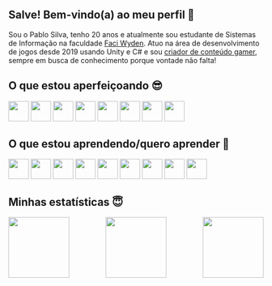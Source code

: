 ## Salve! Bem-vindo(a) ao meu perfil 🤗

Sou o Pablo Silva, tenho 20 anos e atualmente sou estudante de Sistemas de Informação na faculdade [Faci Wyden](https://www.google.com/search?q=faci+wyden&oq=faci+wyden&gs_lcrp=EgZjaHJvbWUyBggAEEUYOTIGCAEQRRg8MgYIAhBFGDwyBggDEEUYPNIBCTIyNTBqMGoxNagCCLACAQ&sourceid=chrome&ie=UTF-8). Atuo na área de desenvolvimento de jogos desde 2019 usando Unity e C# e sou [criador de conteúdo gamer](https://www.youtube.com/@sn4kedev), sempre em busca de conhecimento porque vontade não falta!

## O que estou aperfeiçoando 😎
<div style="display: inline-block">
  <img src="https://cdn.jsdelivr.net/gh/devicons/devicon@latest/icons/unity/unity-original.svg" height="40" />
  <img src="https://cdn.jsdelivr.net/gh/devicons/devicon@latest/icons/csharp/csharp-original.svg" height="40" />
  <img src="https://cdn.jsdelivr.net/gh/devicons/devicon@latest/icons/vscode/vscode-original.svg" height="40" />
  <img src="https://cdn.jsdelivr.net/gh/devicons/devicon@latest/icons/blender/blender-original.svg" height="40" />
  <img src="https://cdn.jsdelivr.net/gh/devicons/devicon@latest/icons/photoshop/photoshop-original.svg" height="40" />
  <img src="https://cdn.jsdelivr.net/gh/devicons/devicon@latest/icons/premierepro/premierepro-original.svg" height="40" />
  <img src="https://cdn.jsdelivr.net/gh/devicons/devicon@latest/icons/aftereffects/aftereffects-original.svg" height="40" />
  <img src="https://cdn.jsdelivr.net/gh/devicons/devicon@latest/icons/illustrator/illustrator-plain.svg" height="40" />
</div>
          
## O que estou aprendendo/quero aprender 🥰
<div style="display: inline-block"> 
  <img src="https://cdn.jsdelivr.net/gh/devicons/devicon@latest/icons/godot/godot-original.svg" height="40" />
  <img src="https://cdn.jsdelivr.net/gh/devicons/devicon@latest/icons/unrealengine/unrealengine-original-wordmark.svg" height="40" />
  <img src="https://cdn.jsdelivr.net/gh/devicons/devicon@latest/icons/python/python-original.svg" height="40" />
  <img src="https://cdn.jsdelivr.net/gh/devicons/devicon@latest/icons/c/c-original.svg" height="40" />
  <img src="https://cdn.jsdelivr.net/gh/devicons/devicon@latest/icons/cplusplus/cplusplus-original.svg" height="40" />
  <img src="https://cdn.jsdelivr.net/gh/devicons/devicon@latest/icons/html5/html5-original.svg" height="40" />
  <img src="https://cdn.jsdelivr.net/gh/devicons/devicon@latest/icons/css3/css3-original.svg" height="40" />
  <img src="https://cdn.jsdelivr.net/gh/devicons/devicon@latest/icons/javascript/javascript-original.svg" height="40" />
  <img src="https://cdn.jsdelivr.net/gh/devicons/devicon@latest/icons/sqlite/sqlite-original.svg" height="40" />
</div>

## Minhas estatísticas 😇
<div align="center">
  <img align="left" src="https://github-readme-stats.vercel.app/api?username=pablosilva2004&show_icons=true&theme=radical" height="120">
  <img align="right" src="https://github-readme-stats.vercel.app/api/top-langs/?username=pablosilva2004&layout=compact&theme=radical" height="120">
  <img align="center" src="https://user-images.githubusercontent.com/74038190/216656967-625b2a52-e638-4c21-a8ae-180560386f96.gif" height="120" >
</div>






